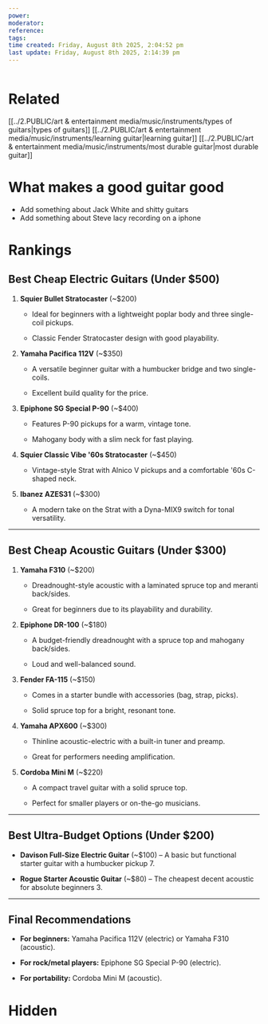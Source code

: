 ```yaml
---
power: 
moderator:
reference:
tags: 
time created: Friday, August 8th 2025, 2:04:52 pm
last update: Friday, August 8th 2025, 2:14:39 pm
---
```

```table-of-contents
```
# Related
[[../2.PUBLIC/art & entertainment media/music/instruments/types of guitars|types of guitars]]
[[../2.PUBLIC/art & entertainment media/music/instruments/learning guitar|learning guitar]]
[[../2.PUBLIC/art & entertainment media/music/instruments/most durable guitar|most durable guitar]]
# What makes a good guitar good
- Add something about Jack White and shitty guitars
- Add something about Steve lacy recording on a iphone

# Rankings
## Best Cheap Electric Guitars (Under $500)

1. **Squier Bullet Stratocaster** (~$200)
    
    - Ideal for beginners with a lightweight poplar body and three single-coil pickups.
        
    - Classic Fender Stratocaster design with good playability.
        
2. **Yamaha Pacifica 112V** (~$350)
    
    - A versatile beginner guitar with a humbucker bridge and two single-coils.
        
    - Excellent build quality for the price.
        
3. **Epiphone SG Special P-90** (~$400)
    
    - Features P-90 pickups for a warm, vintage tone.
        
    - Mahogany body with a slim neck for fast playing.
        
4. **Squier Classic Vibe '60s Stratocaster** (~$450)
    
    - Vintage-style Strat with Alnico V pickups and a comfortable '60s C-shaped neck.
        
5. **Ibanez AZES31** (~$300)
    
    - A modern take on the Strat with a Dyna-MIX9 switch for tonal versatility.
        

---

## Best Cheap Acoustic Guitars (Under $300)

1. **Yamaha F310** (~$200)
    
    - Dreadnought-style acoustic with a laminated spruce top and meranti back/sides.
        
    - Great for beginners due to its playability and durability.
        
2. **Epiphone DR-100** (~$180)
    
    - A budget-friendly dreadnought with a spruce top and mahogany back/sides.
        
    - Loud and well-balanced sound.
        
3. **Fender FA-115** (~$150)
    
    - Comes in a starter bundle with accessories (bag, strap, picks).
        
    - Solid spruce top for a bright, resonant tone.
        
4. **Yamaha APX600** (~$300)
    
    - Thinline acoustic-electric with a built-in tuner and preamp.
        
    - Great for performers needing amplification.
        
5. **Cordoba Mini M** (~$220)
    
    - A compact travel guitar with a solid spruce top.
        
    - Perfect for smaller players or on-the-go musicians.
        

---

## Best Ultra-Budget Options (Under $200)

- **Davison Full-Size Electric Guitar** (~$100) – A basic but functional starter guitar with a humbucker pickup 7.
    
- **Rogue Starter Acoustic Guitar** (~$80) – The cheapest decent acoustic for absolute beginners 3.
    

---

## Final Recommendations

- **For beginners:** Yamaha Pacifica 112V (electric) or Yamaha F310 (acoustic).
    
- **For rock/metal players:** Epiphone SG Special P-90 (electric).
    
- **For portability:** Cordoba Mini M (acoustic).

# Hidden
